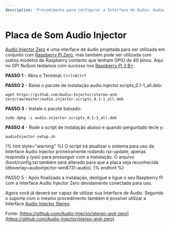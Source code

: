 ```yaml
---
description: 'Procedimento para configurar a Interface de Áudio: Audio Injector ZERO'
---
```


# Placa de Som Audio Injector

[Audio Injector Zero](http://www.audioinjector.net/rpi-zero) é uma interface de áudio projetada para ser utilizada em conjunto com [Raspberry Pi Zero](https://www.raspberrypi.org/products/raspberry-pi-zero/), mas também pode ser utilizada com outros modelos de Raspberry contanto que tenham GPIO de 40 pinos. Aqui no GPI NuSom testamos com sucesso nos [Raspberry Pi 3 B+](https://www.raspberrypi.org/products/raspberry-pi-3-model-b-plus/).



**PASSO 1** - Abra o Terminal: `Ctrl+Alt+T`



**PASSO 2** - Baixe o pacote de instalação audio.injector.scripts\_0.1-1\_all.deb:

```text
wget https://github.com/Audio-Injector/stereo-and-zero/raw/master/audio.injector.scripts_0.1-1_all.deb
```

**PASSO 3** - Instale o pacote baixado:

```text
sudo dpkg -i audio.injector.scripts_0.1-1_all.deb
```

**PASSO 4** - Rode o script de instalação abaixo e quando perguntado tecle y:

```text
audioInjector-setup.sh
```

{% hint style="warning" %}
O script irá atualizar o sistema para uso da Interface Audio Injector primeiramente rodando rpi-update, apenas responda y \(yes\) para prosseguir com a instalação. O arquivo /boot/config.txt também será alterado para que a placa seja reconhecida \(dtoverlay=audioinjector-wm8731-audio\).
{% endhint %}

PASSO 5 - Após finalizada a instalação, desligue e ligue o seu Raspberry Pi com a Interface Audio Injector Zero devidamente conectada para uso.

Agora você já deverá ser capaz de utilizar sua Interface de Áudio. Segundo o suporte com o mesmo procedimento também é possível utilizar a Interface [Audio Injector Stereo](http://www.audioinjector.net/rpi-hat).





Fonte: [https://github.com/Audio-Injector/stereo-and-zero](https://github.com/Audio-Injector/stereo-and-zero)





